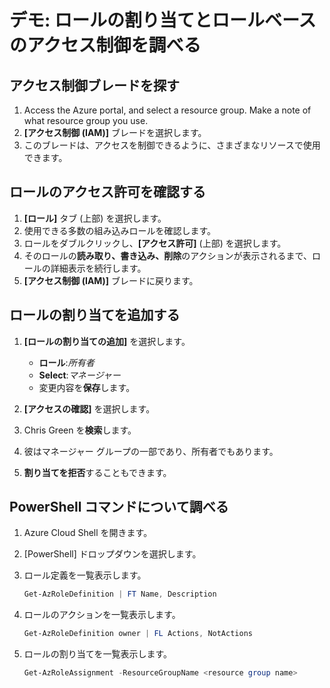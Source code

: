 # <a name="demonstration-explore-role-assignments-and-role-based-access-control"></a>デモ: ロールの割り当てとロールベースのアクセス制御を調べる

## <a name="locate-access-control-blade"></a>アクセス制御ブレードを探す

1. Access the Azure portal, and select a resource group. Make a note of what resource group you use. 
2. **[アクセス制御 (IAM)]** ブレードを選択します。 
3. このブレードは、アクセスを制御できるように、さまざまなリソースで使用できます。

## <a name="review-role-permissions"></a>ロールのアクセス許可を確認する

1. **[ロール]** タブ (上部) を選択します。
2. 使用できる多数の組み込みロールを確認します。
3. ロールをダブルクリックし、**[アクセス許可]** (上部) を選択します。
4. そのロールの**読み取り、書き込み、削除**のアクションが表示されるまで、ロールの詳細表示を続行します。
5. **[アクセス制御 (IAM)]** ブレードに戻ります。

## <a name="add-a-role-assignment"></a>ロールの割り当てを追加する

1. **[ロールの割り当ての追加]** を選択します。 

    + **ロール**:*所有者*
    + **Select**:*マネージャー*
    + 変更内容を**保存**します。 

2. **[アクセスの確認]** を選択します。
3. Chris Green を**検索**します。
4. 彼はマネージャー グループの一部であり、所有者でもあります。 
5. **割り当てを拒否**することもできます。 

## <a name="explore-powershell-commands"></a>PowerShell コマンドについて調べる

1. Azure Cloud Shell を開きます。
2. [PowerShell] ドロップダウンを選択します。
3. ロール定義を一覧表示します。

    ```PowerShell
    Get-AzRoleDefinition | FT Name, Description
    ```

4. ロールのアクションを一覧表示します。

    ```PowerShell
    Get-AzRoleDefinition owner | FL Actions, NotActions
    ```

5. ロールの割り当てを一覧表示します。

    ```PowerShell
    Get-AzRoleAssignment -ResourceGroupName <resource group name>
    ```